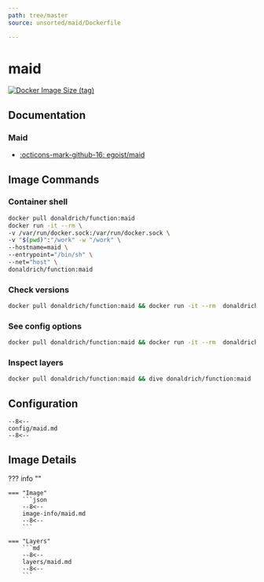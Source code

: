 ```yaml
---
path: tree/master
source: unsorted/maid/Dockerfile

---
```


# maid

[![Docker Image Size (tag)](https://img.shields.io/docker/image-size/donaldrich/function/maid?color=blue&label=donaldrich/function:maid&logo=docker&style=flat-square)](https://hub.docker.com/r/donaldrich/function/maid)

## Documentation

### Maid

* [:octicons-mark-github-16: egoist/maid](https://github.com/egoist/maid)

## Image Commands

### Container shell

```sh
docker pull donaldrich/function:maid
docker run -it --rm \
-v /var/run/docker.sock:/var/run/docker.sock \
-v "$(pwd)":"/work" -w "/work" \
--hostname=maid \
--entrypoint="/bin/sh" \
--net="host" \
donaldrich/function:maid
```

### Check versions

```sh
docker pull donaldrich/function:maid && docker run -it --rm  donaldrich/function:maid validate
```

### See config options

```sh
docker pull donaldrich/function:maid && docker run -it --rm  donaldrich/function:maid help
```

### Inspect layers

```sh
docker pull donaldrich/function:maid && dive donaldrich/function:maid
```

## Configuration

```
--8<--
config/maid.md
--8<--
```

## Image Details

??? info ""

    === "Image"
        ```json
        --8<--
        image-info/maid.md
        --8<--
        ```

    === "Layers"
        ```md
        --8<--
        layers/maid.md
        --8<--
        ```

